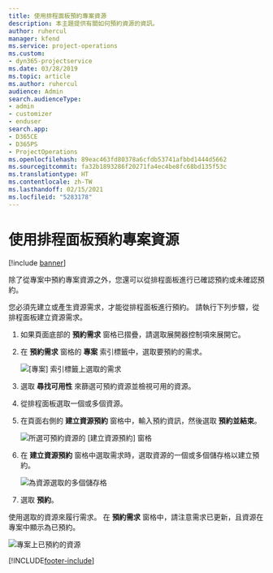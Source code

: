 ```yaml
---
title: 使用排程面板預約專案資源
description: 本主題提供有關如何預約資源的資訊。
author: ruhercul
manager: kfend
ms.service: project-operations
ms.custom:
- dyn365-projectservice
ms.date: 03/28/2019
ms.topic: article
ms.author: ruhercul
audience: Admin
search.audienceType:
- admin
- customizer
- enduser
search.app:
- D365CE
- D365PS
- ProjectOperations
ms.openlocfilehash: 89eac463fd80378a6cfdb53741afbbd1444d5662
ms.sourcegitcommit: fa32b1893286f20271fa4ec4be8fc68bd135f53c
ms.translationtype: HT
ms.contentlocale: zh-TW
ms.lasthandoff: 02/15/2021
ms.locfileid: "5283178"
---
```

# <a name="use-the-schedule-board-to-book-project-resources"></a>使用排程面板預約專案資源

[!include [banner](../includes/psa-now-project-operations.md)]

除了從專案中預約專案資源之外，您還可以從排程面板進行已確認預約或未確認預約。

您必須先建立或產生資源需求，才能從排程面板進行預約。 請執行下列步驟，從排程面板建立資源需求。

1. 如果頁面底部的 **預約需求** 窗格已摺疊，請選取展開器控制項來展開它。
2. 在 **預約需求** 窗格的 **專案** 索引標籤中，選取要預約的需求。

    ![[專案] 索引標籤上選取的需求](media/Resource-Management-image73.png)

3. 選取 **尋找可用性** 來篩選可預約資源並檢視可用的資源。 
4. 從排程面板選取一個或多個資源。 
5. 在頁面右側的 **建立資源預約** 窗格中，輸入預約資訊，然後選取 **預約並結束**。

    ![所選可預約資源的 [建立資源預約] 窗格](media/Resource-Management-image74.png)

6. 在 **建立資源預約** 窗格中選取需求時，選取資源的一個或多個儲存格以建立預約。

    ![為資源選取的多個儲存格](media/Resource-Management-image75.png)

7. 選取 **預約**。

使用選取的資源來履行需求。 在 **預約需求** 窗格中，請注意需求已更新，且資源在專案中顯示為已預約。

![專案上已預約的資源](media/Resource-Management-image76.png)


[!INCLUDE[footer-include](../includes/footer-banner.md)]